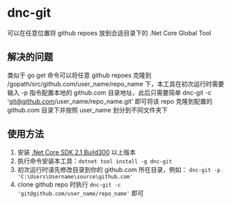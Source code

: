 # dnc-git 

可以在任意位置将 github repoes 放到合适目录下的 .Net Core Global Tool

## 解决的问题

类似于 go get 命令可以将任意 github repoes 克隆到 /gopath/src/github.com/user_name/repo_name 下，本工具在初次运行时需要输入 -p 指令配置本地的 github.com 目录地址，此后只需要简单 dnc-git -c 'git@github.com/user_name/repo_name.git' 即可将该 repo 克隆到配置的 github.com 目录下并按照 user_name 划分到不同文件夹下

## 使用方法

1. 安装 [.Net Core SDK 2.1 Build300](https://www.microsoft.com/net/learn/get-started/windows) 以上版本
2. 执行命令安装本工具：`dotnet tool install -g dnc-git`
3. 初次运行时请先修改目录到你的 github.com 所在目录，例如： `dnc-git -p 'C:\Users\Username\source\github.com'`
4. clone github repo 时执行 `dnc-git -c 'git@github.com/user_name/repo_name'` 即可